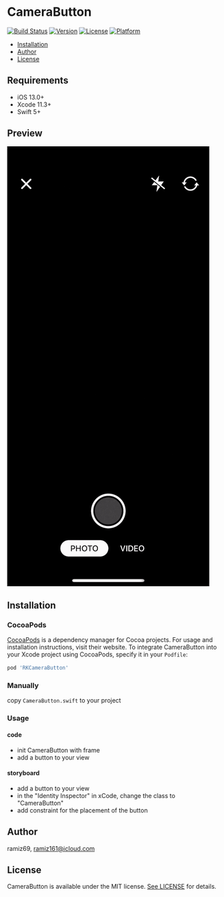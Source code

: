 # CameraButton

[![Build Status](https://github.com/Ramiz69/CameraButton/workflows/Camera%20Button%20CI/badge.svg?branch=master)](https://github.com/Ramiz69/CameraButton/actions)
[![Version](https://img.shields.io/cocoapods/v/RKCameraButton.svg?style=flat)](https://cocoapods.org/pods/RKCameraButton)
[![License](https://img.shields.io/cocoapods/l/RKCameraButton.svg?style=flat)](https://cocoapods.org/pods/RKCameraButton)
[![Platform](https://img.shields.io/cocoapods/p/RKCameraButton.svg?style=flat)](https://cocoapods.org/pods/RKCameraButton)

- [Installation](#installation)
- [Author](#author)
- [License](#license)

## Requirements

- iOS 13.0+
- Xcode 11.3+
- Swift 5+

## Preview
![Button preview](https://github.com/ramiz69/CameraButton/blob/master/example.gif?raw=true)

## Installation

### CocoaPods

[CocoaPods](https://cocoapods.org) is a dependency manager for Cocoa projects. For usage and installation instructions, visit their website. To integrate CameraButton into your Xcode project using CocoaPods, specify it in your `Podfile`:

```ruby
pod 'RKCameraButton'
```

### Manually
copy `CameraButton.swift` to your project

### Usage

#### code
- init CameraButton with frame
- add a button to your view

#### storyboard
- add a button to your view
- in the "Identity Inspector" in xCode, change the class to "CameraButton"
- add constraint for the placement of the button

## Author

ramiz69, ramiz161@icloud.com

## License

CameraButton is available under the MIT license. [See LICENSE](https://github.com/Ramiz69/CameraButton/blob/master/LICENSE) for details.
